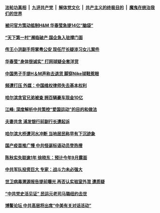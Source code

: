 

####  [法轮功真相](../../../../basic/blob/master/README.md?t=03311731) &nbsp;|&nbsp; [九评共产党](../../../../9ping.md/blob/master/README.md?t=03311731) &nbsp;|&nbsp; [解体党文化](../../../../jtdwh.md/blob/master/README.md?t=03311731)  &nbsp;|&nbsp; [共产主义的终极目的](../../../../gczydzjmd.md/blob/master/README.md?t=03311731) &nbsp;|&nbsp; [魔鬼在统治我们的世界](../../../../mgztzwmdsj.md/blob/master/README.md?t=03311731) 

#### [被问官方策动抵制H&M 华春莹急提14亿“脑袋”](../pages/soh5/490001.md?t=03311731) 
#### [“天下第一村”濒临破产 国企急入驻撑门面](../pages/soh5/489935.md?t=03311731) 
#### [传王小洪副手将掌粤公安 现任厅长疑涉习女儿案件](../pages/soh5/489923.md?t=03311731) 
#### [华春莹“身体很诚实” 打网球疑全套洋货](../pages/soh5/489899.md?t=03311731) 
#### [中国男子手提H＆M声称去退货 脚穿Nike球鞋惹眼](../pages/soh5/489878.md?t=03311731) 
#### [频遭打压 外媒：中国维权律师失去基本权利](../pages/soh5/489836.md?t=03311731) 
#### [哈尔滨贪官兄弟被查 拥百辆豪车现金10亿](../pages/soh5/489812.md?t=03311731) 
#### [江峰: 深度解析中共策控“爱国运动”的目的和做法](../pages/soh5/489803.md?t=03311731) 
#### [夫妻共贪 浦发银行前副行长遭起诉](../pages/soh5/489713.md?t=03311731) 
#### [哈尔滨大桥遭河水冲断 当地居民称早有下沉迹象](../pages/soh5/489698.md?t=03311731) 
#### [国产疫苗推广慢 中共怪诞标语动员登热搜](../pages/soh5/489701.md?t=03311731) 
#### [陈秋实失联逾1年 徐晓东：预计今年9月露面](../pages/soh5/489587.md?t=03311731) 
#### [中共军队投资巨大 专家：战斗力未必强大](../pages/soh5/489668.md?t=03311731) 
#### [世卫病毒溯源报告提前曝光 再否认实验室外泄 遭质疑](../pages/soh5/489590.md?t=03311731) 
#### [“中共党史活见证” 民运元老司马璐纽约去世](../pages/soh5/489515.md?t=03311731) 
#### [博鳌论坛 中共高层将出席“中美有关对话活动”](../pages/soh5/489566.md?t=03311731) 
